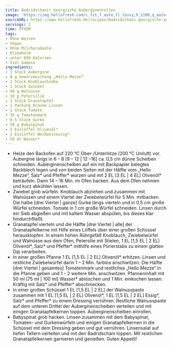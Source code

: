 ```yaml
---
title: Badridschani! Georgische Auberginenrollen
image: 'https://img.hellofresh.com/c_fit,f_auto,fl_lossy,h_1100,q_auto,w_2600/hellofresh_s3/image/badridschani-georgische-auberginenrollen-254c0ca1.jpg'
sourceURL: https://www.hellofresh.de/recipes/badridschani-georgische-auberginenrollen-633192d95a8712c5030bcd36
servings: 2
time: PT45M
tags:
- Ohne Weizen
- Vegan
- Ohne Milchprodukte
- Klimaheld
- unter 650 Kalorien
- Viel Gemüse
ingredients:
- 1 Stück Aubergine
- 8 g Gewürzmischung „Hello Mezze“
- 1 Stück Knoblauchzehe
- 1 Stück Zwiebel
- 40 g Walnüsse
- 10 g Petersilie
- 1 Stück Granatapfel
- 1 Packung braune Linsen
- 1 Stück Tomate
- 35 g Tomatenmark
- 0.5 Stück Gurke
- 50 g Babyspinat
- 5 Esslöffel Olivenöl*
- 1 Esslöffel Weißweinessig*
- 50 ml Wasser*
---
```


- Heize den Backofen auf 220 °C Ober-/Unterhitze (200 °C Umluft) vor.  Aubergine längs in 6 – 8 [9 – 12 | 12 –16] ca. 0,5 cm dünne Scheiben schneiden. Auberginenscheiben auf ein mit Backpapier belegtes Backblech legen und von beiden Seiten mit der Hälfte vom „Hello Mezze“, Salz\* und Pfeffer\* würzen und mit 2 EL [3 EL | 4 EL] Olivenöl\* beträufeln. Dann 14 – 16 Min. im Ofen backen. Aus dem Ofen nehmen und kurz abkühlen lassen.
- Zwiebel grob würfeln. Knoblauch abziehen und zusammen mit Walnüssen und einem Viertel der Zwiebelwürfel für 5 Min. mitbacken. Die halbe [drei Viertel | ganze] Gurke längs vierteln und in 0,5 cm große Würfel schneiden.  Tomate in 1 cm große Würfel schneiden.  Linsen durch ein Sieb abgießen und mit kaltem Wasser abspülen, bis dieses klar hindurchfließt.
- Granatapfel vierteln und die Hälfte [drei Viertel | alle] der Granatapfelkerne mit Hilfe eines Löffels über einer großen Schüssel herausklopfen. In einem hohen Rührgefäß Knoblauch, Zwiebelwürfel und Walnüsse aus dem Ofen, Petersilie mit Stielen, 1 EL [1,5 EL | 2 EL] Olivenöl\*, Salz\* und Pfeffer\* mithilfe eines Pürierstabs zu einem glatten Dip verarbeiten.
- In einer großen Pfanne 1 EL [1,5 EL | 2 EL] Olivenöl\* erhitzen. Linsen und restliche Zwiebelwürfel darin 1 – 2 Min. farblos anschwitzen.  Die Hälfte [drei Viertel | gesamtes] Tomatenmark und restliches „Hello Mezze“ in die Pfanne geben und 1 – 2 weitere Min. anschwitzen. Pfanneninhalt mit 50 ml [75 ml | 100 ml] Wasser\* ablöschen und 1 Min. einkochen lassen. Kräftig mit Salz\* und Pfeffer\* abschmecken.
- In einer großen Schüssel 1 EL [1,5 EL | 2 EL] der Walnusspaste zusammen mit 1 EL [1,5 EL | 2 EL] Olivenöl\*, 1 EL [1,5 EL | 2 EL] Essig\*, Salz\* und Pfeffer\* zu einem Dressing verrühren.  Restliche Walnusspaste auf dem unteren Drittel der Auberginenscheiben verteilen und mit einigen Granatapfelkernen toppen. Auberginenscheiben einrollen.
- Babyspinat grob hacken. Linsen zusammen mit dem Babyspinat, Tomaten- und Gurkenwürfeln und einigen Granatapfelkernen in die Schüssel mit dem Dressing geben und gut verrühren.  Linsensalat auf tiefen Tellern verteilen und mit den Badridschani toppen. Mit restlichen Granatapfelkernen garnieren und genießen.  Guten Appetit!
